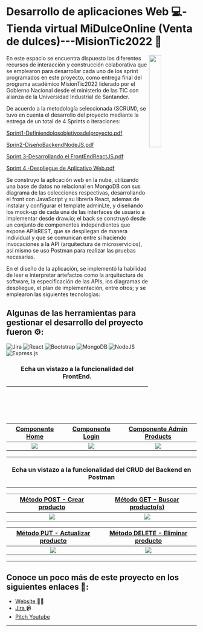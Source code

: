 ﻿# Desarrollo de aplicaciones Web 💻- Tienda virtual MiDulceOnline (Venta de dulces)---MisionTic2022 🚀 

<img align="right" src="https://i.ibb.co/LN0f3tb/Mision-TIC-UIS.png" width="25%" />


En este espacio se encuentra dispuesto los diferentes recursos de interacción y construcción colaborativa que se emplearon para desarrollar cada uno de los sprint programados en este proyecto, como entrega final del programa académico MisionTic2022 liderado por el Gobierno Nacional desde el ministerio de las TIC con alianza de la Universidad Industrial de Santander.

De acuerdo a la metodología seleccionada (SCRUM), se tuvo en  cuenta el desarrollo del proyecto mediante la entrega de un total de 4 Sprints o iteraciones:

[Sprint1-Definiendolosobjetivosdelproyecto.pdf](https://github.com/LIZGRICAS/Tienda_midulceonline/files/12152935/Sprint1-Definiendolosobjetivosdelproyecto.pdf)

[Sprin2-DiseñoBackendNodeJS.pdf](https://github.com/LIZGRICAS/Tienda_midulceonline/files/12152936/Sprin2-DisenoBackendNodeJS.pdf)

[Sprint 3-Desarrollando el FrontEndReactJS.pdf](https://github.com/LIZGRICAS/Tienda_midulceonline/files/12152939/Sprint.3-Desarrollando.el.FrontEndReactJS.pdf)

[Sprint 4 -Despliegue de Aplicativo Web.pdf](https://github.com/LIZGRICAS/Tienda_midulceonline/files/12152940/Sprint.4.-Despliegue.de.Aplicativo.Web.pdf)





Se construyo la aplicación web en la nube, utilizando una base de datos no relacional en MongoDB con sus diagrama de las colecciones respectivas, desarrollando el front con JavaScript y su librería React, ademas de instalar y configurar el template adminLte, y diseñando los mock-up de cada una de las interfaces de usuario a implementar desde draw.io; el back se construyó desde un conjunto de componentes	independientes que	expone	APIsREST, que se despliegan de manera individual y que se comunican entre sí haciendo invocaciones a la API (arquitectura de microservicios), así mismo se uso Postman para realizar las pruebas necesarias.

En el diseño de la aplicación, se implementó la habilidad de leer e interpretar artefactos como la	arquitectura de	software,	la	especificación	de	las	APIs,	los	diagramas	de	despliegue,	el	plan de implementación, entre otros; y se emplearon las siguientes tecnologías:



## Algunas de las herramientas  para gestionar el desarrollo del proyecto fueron ⚙: 

![Jira](https://img.shields.io/badge/jira-%230A0FFF.svg?style=for-the-badge&logo=jira&logoColor=white)
![React](https://img.shields.io/badge/react-%2320232a.svg?style=for-the-badge&logo=react&logoColor=%2361DAFB)
![Bootstrap](https://img.shields.io/badge/bootstrap-%238511FA.svg?style=for-the-badge&logo=bootstrap&logoColor=white)
![MongoDB](https://img.shields.io/badge/MongoDB-4EA94B?style=for-the-badge&logo=mongodb&logoColor=white)
![NodeJS](https://img.shields.io/badge/node.js-6DA55F?style=for-the-badge&logo=node.js&logoColor=white)
![Express.js](https://img.shields.io/badge/express.js-%23404d59.svg?style=for-the-badge&logo=express&logoColor=%2361DAFB)





<h3 align="center">Echa un vistazo a la funcionalidad del FrontEnd.</p>

---
| <a href="#" target="_blank">**Componente Home**</a> | <a href="#" target="_blank">**Componente Login**</a> | <a href="#" target="_blank">**Componente Admin Products**</a> |
| :---: | :---: | :---: | 
|<img align='center'  src='https://i.ibb.co/SsVvwmd/carrito-1.gif'> | <img align='center' src='https://i.ibb.co/s2nYL6n/login-1.gif' > | <img align='center' src='https://i.ibb.co/qy6jFg8/crud-1.gif' > |
---



<h3 align="center">Echa un vistazo a la funcionalidad del CRUD del Backend en Postman</p>

---
| <a href="#" target="_blank">**Método POST - Crear producto**</a> | <a href="#">**Método GET - Buscar producto(s)**</a> |
| :---: | :---: | 
|<img align='center'  src='https://i.ibb.co/S09z2w6/create.gif'> | <img align='center' src='https://i.ibb.co/ZNkP7Lt/read.gif' > | 

| <a href="#" target="_blank">**Método PUT - Actualizar producto**</a> | <a href="#">**Método DELETE - Eliminar producto**</a> |
| :---: | :---: | 
|<img align='center'  src='https://i.ibb.co/qy6jFg8/crud-1.gif'> | <img align='center' src='https://i.ibb.co/qy6jFg8/crud-1.gif' > | 


---


## Conoce un poco más de este proyecto en los siguientes enlaces 💼: 
- <a href="https://midulceonline.netlify.app/">Website </a> ✍🏾
- <a href="https://lizbethgrisalescastro.atlassian.net/jira/software/projects/U2910/boards/2/backlog">Jira   </a> 📹 
-  <a href="https://youtube.com/watch?v=0VIMADyCCNQ">Pitch Youtube</a> 
---


